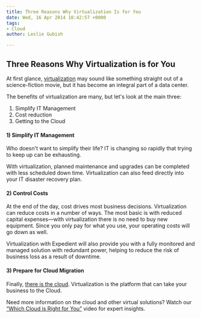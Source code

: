 ```yaml
---
title: Three Reasons Why Virtualization Is for You
date: Wed, 16 Apr 2014 18:42:57 +0000
tags:
- Cloud
author: Leslie Gubish

---
```

## Three Reasons Why Virtualization is for You

At first glance, [virtualization](https://www.expedient.com/cloud-computing/virtual-on-demand/ "Virtual On-Demand") may sound like something straight out of a science-fiction movie, but it has become an integral part of a data center.

The benefits of virtualization are many, but let's look at the main three:

1. Simplify IT Management
2. Cost reduction
3. Getting to the Cloud

#### 1) Simplify IT Management

Who doesn't want to simplify their life? IT is changing so rapidly that trying to keep up can be exhausting.

With virtualization, planned maintenance and upgrades can be completed with less scheduled down time. Virtualization can also feed directly into your IT disaster recovery plan.

#### 2) Control Costs

At the end of the day, cost drives most business decisions. Virtualization can reduce costs in a number of ways. The most basic is with reduced capital expenses—with virtualization there is no need to buy new equipment. Since you only pay for what you use, your operating costs will go down as well.

Virtualization with Expedient will also provide you with a fully monitored and managed solution with redundant power, helping to reduce the risk of business loss as a result of downtime.

#### 3) Prepare for Cloud Migration

Finally, [there is the cloud](https://www.expedient.com/cloud-computing/ "Cloud Computing"). Virtualization is the platform that can take your business to the Cloud.

Need more information on the cloud and other virtual solutions? Watch our [“Which Cloud is Right for You”](https://www.youtube.com/watch?v=U1nOJU-AQpk&list=PLVndTXNRGgbNGeBjM6KrzJw0kOygCL0wB) video for expert insights.